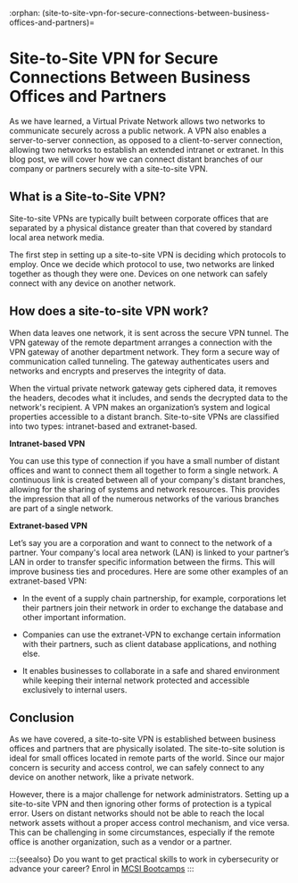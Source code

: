 :orphan:
(site-to-site-vpn-for-secure-connections-between-business-offices-and-partners)=

# Site-to-Site VPN for Secure Connections Between Business Offices and Partners

As we have learned, a Virtual Private Network allows two networks to communicate securely across a public network. A VPN also enables a server-to-server connection, as opposed to a client-to-server connection, allowing two networks to establish an extended intranet or extranet. In this blog post, we will cover how we can connect distant branches of our company or partners securely with a site-to-site VPN.

## What is a Site-to-Site VPN?

Site-to-site VPNs are typically built between corporate offices that are separated by a physical distance greater than that covered by standard local area network media.

The first step in setting up a site-to-site VPN is deciding which protocols to employ. Once we decide which protocol to use, two networks are linked together as though they were one. Devices on one network can safely connect with any device on another network.

## How does a site-to-site VPN work?

When data leaves one network, it is sent across the secure VPN tunnel. The VPN gateway of the remote department arranges a connection with the VPN gateway of another department network. They form a secure way of communication called tunneling. The gateway authenticates users and networks and encrypts and preserves the integrity of data.

When the virtual private network gateway gets ciphered data, it removes the headers, decodes what it includes, and sends the decrypted data to the network's recipient. A VPN makes an organization’s system and logical properties accessible to a distant branch.
Site-to-site VPNs are classified into two types: intranet-based and extranet-based.

**Intranet-based VPN**

You can use this type of connection if you have a small number of distant offices and want to connect them all together to form a single network. A continuous link is created between all of your company's distant branches, allowing for the sharing of systems and network resources. This provides the impression that all of the numerous networks of the various branches are part of a single network.

**Extranet-based VPN**

Let’s say you are a corporation and want to connect to the network of a partner. Your company's local area network (LAN) is linked to your partner’s LAN in order to transfer specific information between the firms. This will improve business ties and procedures. Here are some other examples of an extranet-based VPN:

- In the event of a supply chain partnership, for example, corporations let their partners join their network in order to exchange the database and other important information.

- Companies can use the extranet-VPN to exchange certain information with their partners, such as client database applications, and nothing else.

- It enables businesses to collaborate in a safe and shared environment while keeping their internal network protected and accessible exclusively to internal users.

## Conclusion

As we have covered, a site-to-site VPN is established between business offices and partners that are physically isolated. The site-to-site solution is ideal for small offices located in remote parts of the world. Since our major concern is security and access control, we can safely connect to any device on another network, like a private network.

However, there is a major challenge for network administrators. Setting up a site-to-site VPN and then ignoring other forms of protection is a typical error. Users on distant networks should not be able to reach the local network assets without a proper access control mechanism, and vice versa. This can be challenging in some circumstances, especially if the remote office is another organization, such as a vendor or a partner.

:::{seealso}
Do you want to get practical skills to work in cybersecurity or advance your career? Enrol in [MCSI Bootcamps](https://www.mosse-institute.com/bootcamps.html)
:::

